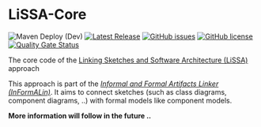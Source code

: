 # LiSSA-Core 
![Maven Deploy (Dev)](https://github.com/LiSSA-Approach/LiSSA-Core/workflows/Maven%20Deploy%20(Dev)/badge.svg)
[![Latest Release](https://img.shields.io/github/release/LiSSA-Approach/LiSSA-Core.svg)](https://github.com/LiSSA-Approach/LiSSA-Core/releases/latest)
[![GitHub issues](https://img.shields.io/github/issues/LiSSA-Approach/LiSSA-Core.svg?style=square)](https://github.com/LiSSA-Approach/LiSSA-Core/issues)
[![GitHub license](https://img.shields.io/badge/license-MIT-blue.svg?style=square)](https://github.com/LiSSA-Approach/LiSSA-Core/blob/master/LICENCE.md)
[![Quality Gate Status](https://sonarcloud.io/api/project_badges/measure?project=LiSSA-Approach_LiSSA-Core&metric=alert_status)](https://sonarcloud.io/dashboard?id=LiSSA-Approach_LiSSA-Core)

The core code of the [Linking Sketches and Software Architecture (LiSSA)](https://github.com/LiSSA-Approach) approach


This approach is part of the *[Informal and Formal Artifacts Linker (InFormALin)](https://informalin.github.io/)*.
It aims to connect sketches (such as class diagrams, component diagrams, ..) with formal models like component models.

**More information will follow in the future ..**
